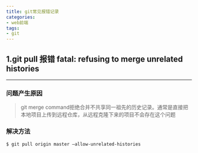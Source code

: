 ```yaml
---
title: git常见报错记录
categories: 
- web前端
tags: 
- git
---
```


## 1.git pull 报错 fatal: refusing to merge unrelated histories
---

### 问题产生原因
> git merge command拒绝合并不共享同一祖先的历史记录。通常是直接把本地项目上传到远程仓库，从远程克隆下来的项目不会存在这个问题

### 解决方法
```
$ git pull origin master –allow-unrelated-histories
```

